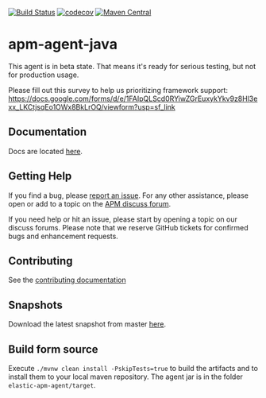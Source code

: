 [![Build Status](https://apm-ci.elastic.co/job/elastic+apm-agent-java+master/badge/icon)](https://apm-ci.elastic.co/job/elastic+apm-agent-java+master/)
[![codecov](https://codecov.io/gh/elastic/apm-agent-java/branch/master/graph/badge.svg)](https://codecov.io/gh/elastic/apm-agent-java)
[![Maven Central](https://img.shields.io/maven-central/v/co.elastic.apm/apm-agent-api.svg)](https://search.maven.org/search?q=g:co.elastic.apm%20AND%20a:elastic-apm-agent)

# apm-agent-java

This agent is in beta state. That means it's ready for serious testing, but not for production usage. 

Please fill out this survey to help us prioritizing framework support: https://docs.google.com/forms/d/e/1FAIpQLScd0RYiwZGrEuxykYkv9z8Hl3exx_LKCtjsqEo1OWx8BkLrOQ/viewform?usp=sf_link

## Documentation

Docs are located [here](https://www.elastic.co/guide/en/apm/agent/java/current/index.html).

## Getting Help

If you find a bug,
please [report an issue](https://github.com/elastic/apm-agent-java/issues/new).
For any other assistance,
please open or add to a topic on the [APM discuss forum](https://discuss.elastic.co/c/apm).

If you need help or hit an issue,
please start by opening a topic on our discuss forums.
Please note that we reserve GitHub tickets for confirmed bugs and enhancement requests.

## Contributing

See the [contributing documentation](CONTRIBUTING.md)

## Snapshots

Download the latest snapshot from master
[here](https://oss.sonatype.org/service/local/artifact/maven/redirect?r=snapshots&g=co.elastic.apm&a=elastic-apm-agent&v=LATEST).

## Build form source

Execute `./mvnw clean install -PskipTests=true` to build the artifacts and to install them to your local maven repository.
The agent jar is in the folder `elastic-apm-agent/target`.
